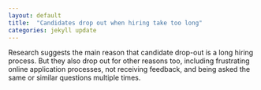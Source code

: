 ```yaml
---
layout: default
title:  "Candidates drop out when hiring take too long"
categories: jekyll update
---
```

Research suggests the main reason that candidate drop-out is a long hiring process.  But they also drop out for other reasons too, including frustrating online application processes, not receiving feedback, and being asked the same or similar questions multiple times.
